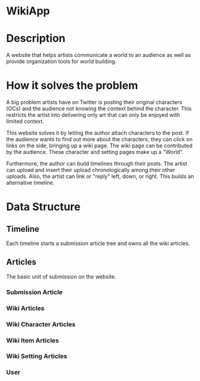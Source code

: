 # WikiApp

# Description
A website that helps artists communicate a world to an audience as well 
as provide organization tools for world building.

# How it solves the problem
A big problem artists have on Twitter is posting their original characters (OCs)
and the audience not knowing the context behind the character. This restricts the 
artist into delivering only art that can only be enjoyed with limited context.

This website solves it
by letting the author attach characters to the post. If the audience wants to find
out more about the characters, they can click on links on the side, bringing up a
wiki page. The wiki page can be contributed by the audience. These character and
setting pages make up a "World".

Furthermore, the author can build timelines through their posts. The artist can upload
and insert their upload chronologically among their other uploads. Also, the artist
can link or "reply" left, down, or right. This builds an alternative timeline.

# Data Structure


## Timeline
Each timeline starts a submission article tree and owns all the wiki articles.

## Articles
The basic unit of submission on the website.

### Submission Article

### Wiki Articles

### Wiki Character Articles

### Wiki Item Articles

### Wiki Setting Articles

### User

